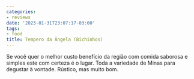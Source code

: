 ```yaml
---
categories:
- reviews
date: '2023-01-31T23:07:17-03:00'
tags:
- food
title: Tempero da Ângela (Bichinhos)
---
```


Se você quer o melhor custo benefício da região com comida saborosa e simples este com certeza é o lugar. Toda a variedade de Minas para degustar à vontade. Rústico, mas muito bom.